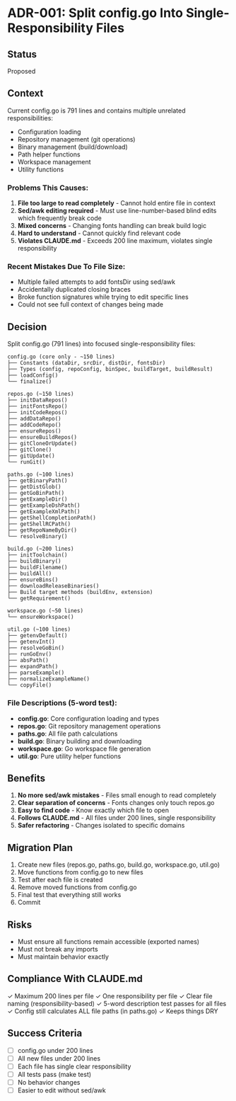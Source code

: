 # ADR-001: Split config.go Into Single-Responsibility Files

## Status
Proposed

## Context

Current config.go is 791 lines and contains multiple unrelated responsibilities:
- Configuration loading
- Repository management (git operations)
- Binary management (build/download)
- Path helper functions
- Workspace management
- Utility functions

### Problems This Causes:

1. **File too large to read completely** - Cannot hold entire file in context
2. **Sed/awk editing required** - Must use line-number-based blind edits which frequently break code
3. **Mixed concerns** - Changing fonts handling can break build logic
4. **Hard to understand** - Cannot quickly find relevant code
5. **Violates CLAUDE.md** - Exceeds 200 line maximum, violates single responsibility

### Recent Mistakes Due To File Size:

- Multiple failed attempts to add fontsDir using sed/awk
- Accidentally duplicated closing braces
- Broke function signatures while trying to edit specific lines
- Could not see full context of changes being made

## Decision

Split config.go (791 lines) into focused single-responsibility files:

```
config.go (core only - ~150 lines)
├── Constants (dataDir, srcDir, distDir, fontsDir)
├── Types (config, repoConfig, binSpec, buildTarget, buildResult)
├── loadConfig()
└── finalize()

repos.go (~150 lines)
├── initDataRepos()
├── initFontsRepo()
├── initCodeRepos()
├── addDataRepo()
├── addCodeRepo()
├── ensureRepos()
├── ensureBuildRepos()
├── gitCloneOrUpdate()
├── gitClone()
├── gitUpdate()
└── runGit()

paths.go (~100 lines)
├── getBinaryPath()
├── getDistGlob()
├── getGoBinPath()
├── getExampleDir()
├── getExampleDshPath()
├── getExampleXmlPath()
├── getShellCompletionPath()
├── getShellRCPath()
├── getRepoNameByDir()
└── resolveBinary()

build.go (~200 lines)
├── initToolchain()
├── buildBinary()
├── buildFilename()
├── buildAll()
├── ensureBins()
├── downloadReleaseBinaries()
├── Build target methods (buildEnv, extension)
└── getRequirement()

workspace.go (~50 lines)
└── ensureWorkspace()

util.go (~100 lines)
├── getenvDefault()
├── getenvInt()
├── resolveGoBin()
├── runGoEnv()
├── absPath()
├── expandPath()
├── parseExample()
├── normalizeExampleName()
└── copyFile()
```

### File Descriptions (5-word test):

- **config.go**: Core configuration loading and types
- **repos.go**: Git repository management operations
- **paths.go**: All file path calculations
- **build.go**: Binary building and downloading
- **workspace.go**: Go workspace file generation
- **util.go**: Pure utility helper functions

## Benefits

1. **No more sed/awk mistakes** - Files small enough to read completely
2. **Clear separation of concerns** - Fonts changes only touch repos.go
3. **Easy to find code** - Know exactly which file to open
4. **Follows CLAUDE.md** - All files under 200 lines, single responsibility
5. **Safer refactoring** - Changes isolated to specific domains

## Migration Plan

1. Create new files (repos.go, paths.go, build.go, workspace.go, util.go)
2. Move functions from config.go to new files
3. Test after each file is created
4. Remove moved functions from config.go
5. Final test that everything still works
6. Commit

## Risks

- Must ensure all functions remain accessible (exported names)
- Must not break any imports
- Must maintain behavior exactly

## Compliance With CLAUDE.md

✓ Maximum 200 lines per file
✓ One responsibility per file
✓ Clear file naming (responsibility-based)
✓ 5-word description test passes for all files
✓ Config still calculates ALL file paths (in paths.go)
✓ Keeps things DRY

## Success Criteria

- [ ] config.go under 200 lines
- [ ] All new files under 200 lines
- [ ] Each file has single clear responsibility
- [ ] All tests pass (make test)
- [ ] No behavior changes
- [ ] Easier to edit without sed/awk
